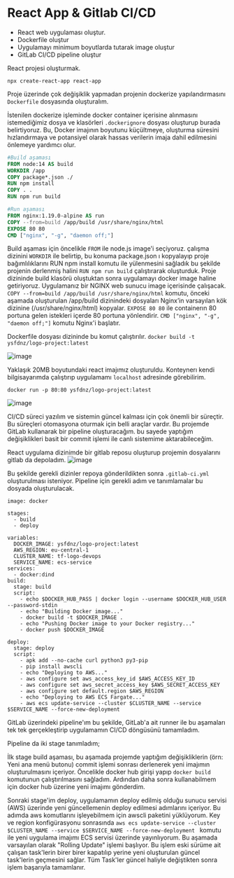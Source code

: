 # React App & Gitlab CI/CD

- React web uygulaması oluştur.
- Dockerfile oluştur
- Uygulamayı minimum boyutlarda tutarak image oluştur
- GitLab CI/CD pipeline oluştur

React projesi oluşturmak.
```
npx create-react-app react-app
```
Proje üzerinde çok değişiklik yapmadan projenin dockerize yapılandırmasını ```Dockerfile``` dosyasında oluşturalım.

İstenilen dockerize işleminde docker container içerisine alınmasını istemediğimiz dosya ve klasörleri ```.dockerignore``` dosyası oluşturup burada belirtiyoruz. Bu, Docker imajının boyutunu küçültmeye, oluşturma süresini hızlandırmaya ve potansiyel olarak hassas verilerin imaja dahil edilmesini önlemeye yardımcı olur.

```Dockerfile
#Build aşaması
FROM node:14 AS build
WORKDIR /app
COPY package*.json ./
RUN npm install
COPY . .
RUN npm run build

#Run aşaması
FROM nginx:1.19.0-alpine AS run
COPY --from=build /app/build /usr/share/nginx/html
EXPOSE 80 80
CMD ["nginx", "-g", "daemon off;"]
```
Build aşaması için öncelikle ```FROM``` ile node.js image'i  seçiyoruz. çalışma dizinini ```WORKDIR``` ile belirtip, bu konuma package.json ı kopyalayıp proje bağımlılıklarını RUN npm install komutu ile yülenmesini sağladık bu şekilde projenin derlenmiş halini ```RUN npm run build``` çalıştırarak oluşturduk. Proje dizininde build klasörü oluştuktan sonra uygulamayı docker image haline getiriyoruz. Uygulamanız bir NGINX web sunucu image içerisinde çalışacak. ```COPY --from=build /app/build /usr/share/nginx/html```  komutu, önceki aşamada oluşturulan /app/build dizinindeki dosyaları Nginx’in varsayılan kök dizinine (/usr/share/nginx/html) kopyalar. ```EXPOSE 80 80```  ile containerın 80 portuna gelen istekleri içerde 80 portuna yönlendirir.
```CMD ["nginx", "-g", "daemon off;"]```  komutu Nginx'i başlatır.

Dockerfile dosyası dizininde bu komut çalıştırılır.
```docker build -t ysfdnz/logo-project:latest```

![image](https://github.com/yusuf-dnz/FinalProject-LOGO/assets/101550162/27479523-472c-456c-b7f6-9ff3c56384cb)

Yaklaşık 20MB boyutundaki react imajımız oluşturuldu. Konteynerı kendi bilgisayarımda çalıştırıp uygulamamı ```localhost``` adresinde görebilirim.
```
docker run -p 80:80 ysfdnz/logo-project:latest
```
![image](https://github.com/yusuf-dnz/FinalProject-LOGO/assets/101550162/abd59cb3-892c-48ad-bbc2-c033e8ba00f5)

CI/CD süreci yazılım ve sistemin güncel kalması için çok önemli bir süreçtir. Bu süreçleri otomasyona oturmak için belli araçlar vardır. Bu projemde GitLab kullanarak bir pipeline oluşturacağım. bu sayede yaptığım değişiklikleri basit bir commit işlemi ile canlı sistemime aktarabileceğim.

React uygulama dizinimde bir gitlab reposu oluşturup projemin dosyalarını gitlab da depoladım.
![image](https://github.com/yusuf-dnz/FinalProject-LOGO/assets/101550162/7db560cd-44b3-40c1-8551-780a5166f975)

Bu şekilde gerekli dizinler repoya gönderildikten sonra ```.gitlab-ci.yml``` oluşturulması isteniyor.
Pipeline için gerekli adım ve tanımlamalar bu dosyada oluşturulacak.

```
image: docker

stages:
  - build
  - deploy

variables:
  DOCKER_IMAGE: ysfdnz/logo-project:latest
  AWS_REGION: eu-central-1
  CLUSTER_NAME: tf-logo-devops
  SERVICE_NAME: ecs-service
services:
  - docker:dind
build:
  stage: build
  script:
    - echo $DOCKER_HUB_PASS | docker login --username $DOCKER_HUB_USER --password-stdin
    - echo "Building Docker image..."
    - docker build -t $DOCKER_IMAGE .
    - echo "Pushing Docker image to your Docker registry..."
    - docker push $DOCKER_IMAGE

deploy:
  stage: deploy
  script:
    - apk add --no-cache curl python3 py3-pip
    - pip install awscli
    - echo "Deploying to AWS..."
    - aws configure set aws_access_key_id $AWS_ACCESS_KEY_ID
    - aws configure set aws_secret_access_key $AWS_SECRET_ACCESS_KEY
    - aws configure set default.region $AWS_REGION
    - echo "Deploying to AWS ECS Fargate..."
    - aws ecs update-service --cluster $CLUSTER_NAME --service $SERVICE_NAME --force-new-deployment

```
GitLab üzerindeki pipeline'ım bu şekilde, GitLab'a ait runner ile bu aşamaları tek tek gerçekleştirip uygulamamın CI/CD
döngüsünü tamamladım.

Pipeline da iki stage tanımladım;

İlk stage build aşaması, bu aşamada projemde yaptığım değişikliklerin (örn: Yeni ana menü butonu) commit işlemi sonrası derlenerek yeni imajımın oluşturulmasını içeriyor. Öncelikle docker hub girişi yapıp ```docker build ``` komutunun çalıştırılmasını sağladım. Ardından daha sonra kullanabilmem için docker hub üzerine yeni imajımı gönderdim. 

Sonraki stage'im deploy, uygulamamın deploy edilmiş olduğu sunucu servisi (AWS) üzerinde yeni güncellemenin deploy edilmesi adımlarını içeriyor. Bu adımda aws komutlarını işleyebilmem için awscli paketini yüklüyorum. Key ve region konfigürasyonu sonrasında ```aws ecs update-service --cluster $CLUSTER_NAME --service $SERVICE_NAME --force-new-deployment ``` komutu ile yeni uygulama imajımı ECS servisi üzerinde yayınlıyorum. Bu aşamada varsayılan olarak "Rolling Update" işlemi başlıyor.
Bu işlem eski sürüme ait çalışan task'lerin birer birer kapatılıp yerine yeni oluşturulan güncel task'lerin geçmesini sağlar. Tüm Task'ler güncel haliyle değiştikten sonra işlem başarıyla tamamlanır.

